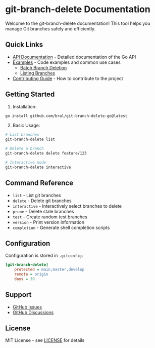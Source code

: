 # git-branch-delete Documentation

Welcome to the git-branch-delete documentation! This tool helps you manage Git branches safely and efficiently.

## Quick Links

- [API Documentation](api/README.md) - Detailed documentation of the Go API
- [Examples](examples/) - Code examples and common use cases
  - [Batch Branch Deletion](examples/batch-delete.md)
  - [Listing Branches](examples/list-branches.md)
- [Contributing Guide](contributing/README.md) - How to contribute to the project

## Getting Started

1. Installation:

```bash
go install github.com/bral/git-branch-delete-go@latest
```

2. Basic Usage:

```bash
# List branches
git-branch-delete list

# Delete a branch
git-branch-delete delete feature/123

# Interactive mode
git-branch-delete interactive
```

## Command Reference

- `list` - List git branches
- `delete` - Delete git branches
- `interactive` - Interactively select branches to delete
- `prune` - Delete stale branches
- `test` - Create random test branches
- `version` - Print version information
- `completion` - Generate shell completion scripts

## Configuration

Configuration is stored in `.gitconfig`:

```ini
[git-branch-delete]
    protected = main,master,develop
    remote = origin
    days = 30
```

## Support

- [GitHub Issues](https://github.com/bral/git-branch-delete-go/issues)
- [GitHub Discussions](https://github.com/bral/git-branch-delete-go/discussions)

## License

MIT License - see [LICENSE](../LICENSE) for details
